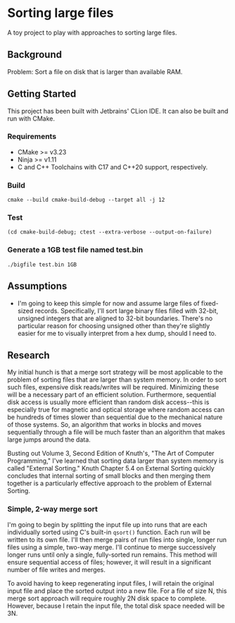 # Sorting large files
A toy project to play with approaches to sorting large files. 

## Background
Problem: Sort a file on disk that is larger than available RAM.

## Getting Started
This project has been built with Jetbrains' CLion IDE. It can also be built and run with CMake.

### Requirements
* CMake >= v3.23
* Ninja >= v1.11
* C and C++ Toolchains with C17 and C++20 support, respectively.

### Build
`cmake --build cmake-build-debug --target all -j 12`

### Test
`(cd cmake-build-debug; ctest --extra-verbose --output-on-failure)`

### Generate a 1GB test file named test.bin
`./bigfile test.bin 1GB`

## Assumptions
- I'm going to keep this simple for now and assume large files of fixed-sized records. Specifically, I'll sort large binary files filled with 32-bit, unsigned integers that are aligned to 32-bit boundaries. There's no particular reason for choosing unsigned other than they're slightly easier for me to visually interpret from a hex dump, should I need to.

## Research
My initial hunch is that a merge sort strategy will be most applicable to the problem of sorting files that are larger than system memory. In order to sort such files, expensive disk reads/writes will be required. Minimizing these will be a necessary part of an efficient solution. Furthermore, sequential disk access is usually more efficient than random disk access--this is especially true for magnetic and optical storage where random access can be hundreds of times slower than sequential due to the mechanical nature of those systems. So, an algorithm that works in blocks and moves sequentially through a file will be much faster than an algorithm that makes large jumps around the data.

Busting out Volume 3, Second Edition of Knuth's, "The Art of Computer Programming," I've learned that sorting data larger than system memory is called "External Sorting." Knuth Chapter 5.4 on External Sorting quickly concludes that internal sorting of small blocks and then merging them together is a particularly effective approach to the problem of External Sorting.

### Simple, 2-way merge sort
I'm going to begin by splitting the input file up into runs that are each individually sorted using C's built-in `qsort()` function. Each run will be written to its own file. I'll then merge pairs of run files into single, longer run files using a simple, two-way merge. I'll continue to merge successively longer runs until only a single, fully-sorted run remains. This method will ensure sequential access of files; however, it will result in a significant number of file writes and merges.

To avoid having to keep regenerating input files, I will retain the original input file and place the sorted output into a new file. For a file of size N, this merge sort approach will require roughly 2N disk space to complete. However, because I retain the input file, the total disk space needed will be 3N.
